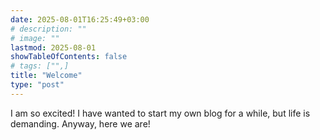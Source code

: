 ```yaml
---
date: 2025-08-01T16:25:49+03:00
# description: ""
# image: ""
lastmod: 2025-08-01
showTableOfContents: false
# tags: ["",]
title: "Welcome"
type: "post"
---
```


I am so excited! I have wanted to start my own blog for a while, but life is demanding. Anyway, here we are!